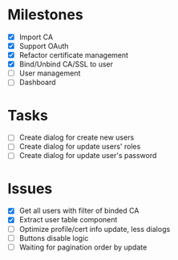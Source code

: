 # Milestones

- [x] Import CA
- [x] Support OAuth
- [x] Refactor certificate management
- [x] Bind/Unbind CA/SSL to user
- [ ] User management
- [ ] Dashboard

# Tasks

- [ ] Create dialog for create new users
- [ ] Create dialog for update users' roles
- [ ] Create dialog for update user's password

# Issues

- [x] Get all users with filter of binded CA
- [x] Extract user table component
- [ ] Optimize profile/cert info update, less dialogs
- [ ] Buttons disable logic
- [ ] Waiting for pagination order by update
